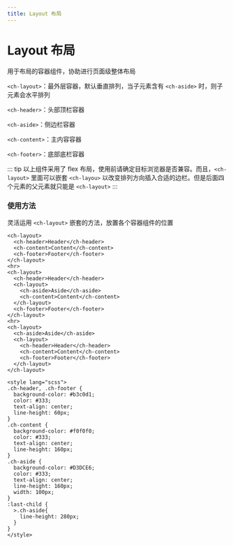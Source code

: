 ```yaml
---
title: Layout 布局
---
```


# Layout 布局

用于布局的容器组件，协助进行页面级整体布局

`<ch-layout>`：最外层容器，默认垂直排列，当子元素含有 `<ch-aside>` 时，则子元素会水平排列

`<ch-header>`：头部顶栏容器

`<ch-aside>`：侧边栏容器

`<ch-content>`：主内容容器

`<ch-footer>`：底部底栏容器

::: tip
以上组件采用了 flex 布局，使用前请确定目标浏览器是否兼容。而且，`<ch-layout>` 里面可以嵌套 `<ch-layou>` 以改变排列方向插入合适的边栏。但是后面四个元素的父元素就只能是 `<ch-layout>`
:::

### 使用方法

<LayoutDemo></LayoutDemo>

灵活运用 `<ch-layout>` 嵌套的方法，放置各个容器组件的位置

```vue
<ch-layout>
  <ch-header>Header</ch-header>
  <ch-content>Content</ch-content>
  <ch-footer>Footer</ch-footer>
</ch-layout>
<hr>
<ch-layout>
  <ch-header>Header</ch-header>
  <ch-layout>
    <ch-aside>Aside</ch-aside>
    <ch-content>Content</ch-content>
  </ch-layout>
  <ch-footer>Footer</ch-footer>
</ch-layout>
<hr>
<ch-layout>
  <ch-aside>Aside</ch-aside>
  <ch-layout>
    <ch-header>Header</ch-header>
    <ch-content>Content</ch-content>
    <ch-footer>Footer</ch-footer>
  </ch-layout>
</ch-layout>

<style lang="scss">
.ch-header, .ch-footer {
  background-color: #b3c0d1;
  color: #333;
  text-align: center;
  line-height: 60px;
}
.ch-content {
  background-color: #f0f0f0;
  color: #333;
  text-align: center;
  line-height: 160px;
}
.ch-aside {
  background-color: #D3DCE6;
  color: #333;
  text-align: center;
  line-height: 160px;
  width: 100px;
}
:last-child {
  >.ch-aside{
    line-height: 280px;
  }
}
</style>
```